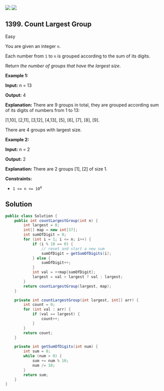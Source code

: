 [![](https://img.shields.io/github/stars/javadev/LeetCode-in-Java?label=Stars&style=flat-square)](https://github.com/javadev/LeetCode-in-Java)
[![](https://img.shields.io/github/forks/javadev/LeetCode-in-Java?label=Fork%20me%20on%20GitHub%20&style=flat-square)](https://github.com/javadev/LeetCode-in-Java/fork)

## 1399\. Count Largest Group

Easy

You are given an integer `n`.

Each number from `1` to `n` is grouped according to the sum of its digits.

Return _the number of groups that have the largest size_.

**Example 1:**

**Input:** n = 13

**Output:** 4

**Explanation:** There are 9 groups in total, they are grouped according sum of its digits of numbers from 1 to 13:

[1,10], [2,11], [3,12], [4,13], [5], [6], [7], [8], [9].

There are 4 groups with largest size.

**Example 2:**

**Input:** n = 2

**Output:** 2

**Explanation:** There are 2 groups [1], [2] of size 1.

**Constraints:**

*   <code>1 <= n <= 10<sup>4</sup></code>

## Solution

```java
public class Solution {
    public int countLargestGroup(int n) {
        int largest = 0;
        int[] map = new int[37];
        int sumOfDigit = 0;
        for (int i = 1; i <= n; i++) {
            if (i % 10 == 0) {
                // reset and start a new sum
                sumOfDigit = getSumOfDigits(i);
            } else {
                sumOfDigit++;
            }
            int val = ++map[sumOfDigit];
            largest = val > largest ? val : largest;
        }
        return countLargestGroup(largest, map);
    }

    private int countLargestGroup(int largest, int[] arr) {
        int count = 0;
        for (int val : arr) {
            if (val == largest) {
                count++;
            }
        }
        return count;
    }

    private int getSumOfDigits(int num) {
        int sum = 0;
        while (num > 0) {
            sum += num % 10;
            num /= 10;
        }
        return sum;
    }
}
```